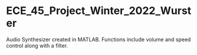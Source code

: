 # ECE_45_Project_Winter_2022_Wurster
Audio Synthesizer created in MATLAB. Functions include volume and speed control along with a filter.  
